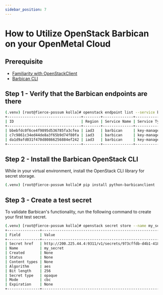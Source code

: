 ```yaml
---
sidebar_position: 7
---
```

# How to Utilize OpenStack Barbican on your OpenMetal Cloud

## Prerequisite

- [Familiarity with OpenStackClient](https://openmetal.io/docs/manuals/operators-manual/day-1/command-line/openstackclient)
- [Barbican CLI](https://pypi.org/project/python-barbicanclient/)

## Step 1 - Verify that the Barbican endpoints are there

```bash
(.venv) [root@fierce-possum kolla]# openstack endpoint list --service barbican
+----------------------------------+--------+--------------+--------------+---------+-----------+---------------------------+
| ID                               | Region | Service Name | Service Type | Enabled | Interface | URL                       |
+----------------------------------+--------+--------------+--------------+---------+-----------+---------------------------+
| bbebfdc0f6ce4f9895d536785fa3cfea | iad3   | barbican     | key-manager  | True    | public    | http://200.225.44.4:9311  |
| c7c9861c34ed44de8a3f65b9d74f80fa | iad3   | barbican     | key-manager  | True    | admin     | http://192.168.2.254:9311 |
| da1d9afd031f470d80866256884ef242 | iad3   | barbican     | key-manager  | True    | internal  | http://192.168.2.254:9311 |
+----------------------------------+--------+--------------+--------------+---------+-----------+---------------------------+
```

## Step 2 - Install the Barbican OpenStack CLI

While in your virtual environment, install the OpenStack CLI library for secret
storage.

```bash
(.venv) [root@fierce-possum kolla]# pip install python-barbicanclient
```

## Step 3 - Create a test secret

To validate Barbican's functionality, run the following command to create your
first test secret.

```bash
(.venv) [root@fierce-possum kolla]# openstack secret store --name my_secret --payload 'This is a secure statement'
+---------------+--------------------------------------------------------------------------+
| Field         | Value                                                                    |
+---------------+--------------------------------------------------------------------------+
| Secret href   | http://200.225.44.4:9311/v1/secrets/973cffdb-d4b1-418c-befa-9f67d77a982b |
| Name          | my_secret                                                                |
| Created       | None                                                                     |
| Status        | None                                                                     |
| Content types | None                                                                     |
| Algorithm     | aes                                                                      |
| Bit length    | 256                                                                      |
| Secret type   | opaque                                                                   |
| Mode          | cbc                                                                      |
| Expiration    | None                                                                     |
+---------------+--------------------------------------------------------------------------+ 
```
